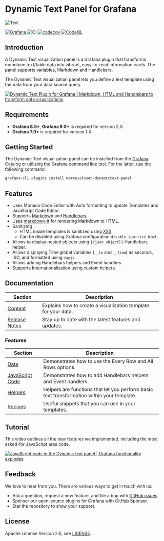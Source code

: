 # Dynamic Text Panel for Grafana

![Text](https://github.com/VolkovLabs/volkovlabs-dynamictext-panel/raw/main/src/img/screenshot.png)

[![Grafana](https://img.shields.io/badge/Grafana-9.3.6-orange)](https://www.grafana.com)
![CI](https://github.com/volkovlabs/volkovlabs-dynamictext-panel/workflows/CI/badge.svg)
[![codecov](https://codecov.io/gh/VolkovLabs/volkovlabs-dynamictext-panel/branch/main/graph/badge.svg?token=0m6f0ktUar)](https://codecov.io/gh/VolkovLabs/volkovlabs-dynamictext-panel)
[![CodeQL](https://github.com/VolkovLabs/volkovlabs-dynamictext-panel/actions/workflows/codeql-analysis.yml/badge.svg)](https://github.com/VolkovLabs/volkovlabs-dynamictext-panel/actions/workflows/codeql-analysis.yml)

## Introduction

A Dynamic Text visualization panel is a Grafana plugin that transforms monotone text/table data into vibrant, easy-to-read information cards. The panel supports variables, Markdown and Handlebars.

The Dynamic Text visualization panel lets you define a text template using the data from your data source query.

[![Dynamic Text Plugin for Grafana | Markdown, HTML and Handlebars to transform data visualizations](https://raw.githubusercontent.com/volkovlabs/volkovlabs-dynamictext-panel/main/img/video.png)](https://youtu.be/MpNZ4Yl-p0U)

## Requirements

- **Grafana 8.5+**, **Grafana 9.0+** is required for version 2.X.
- **Grafana 7.0+** is required for version 1.X.

## Getting Started

The Dynamic Text visualization panel can be installed from the [Grafana Catalog](https://grafana.com/grafana/plugins/marcusolsson-dynamictext-panel/) or utilizing the Grafana command line tool. For the latter, use the following command:

```bash
grafana-cli plugins install marcusolsson-dynamictext-panel
```

## Features

- Uses Monaco Code Editor with Auto formatting to update Templates and JavaScript Code Editor.
- Supports [Markdown](https://commonmark.org/help/) and [Handlebars](https://handlebarsjs.com/guide/expressions.html#basic-usage).
- Uses [markdown-it](https://github.com/markdown-it/markdown-it) for rendering Markdown to HTML.
- Sanitizing
  - HTML inside templates is sanitized using [XSS](https://jsxss.com/en/index.html).
  - Can be disabled using Grafana configuration `disable_sanitize_html`.
- Allows to display nested objects using `{{json object}}` Handlebars helper.
- Allows displaying Time global variables (`__to` and `__from`) as seconds, ISO, and formatted using `dayjs`.
- Allows adding Handlebars helpers and Event handlers.
- Supports Internationalization using custom helpers.

## Documentation

| Section                  | Description                                                    |
| ------------------------ | -------------------------------------------------------------- |
| [Content](https://volkovlabs.io/plugins/volkovlabs-dynamictext-panel/content)       | Explains how to create a visualization template for your data. |
| [Release Notes](https://volkovlabs.io/plugins/volkovlabs-dynamictext-panel/release) | Stay up to date with the latest features and updates.          |

### Features

| Section                 | Description                                                                                |
| ----------------------- | ------------------------------------------------------------------------------------------ |
| [Data](https://volkovlabs.io/plugins/volkovlabs-dynamictext-panel/data)            | Demonstrates how to use the Every Row and All Rows options.                                |
| [JavaScript Code](https://volkovlabs.io/plugins/volkovlabs-dynamictext-panel/code) | Demonstrates how to add Handlebars helpers and Event handlers.                             |
| [Helpers](https://volkovlabs.io/plugins/volkovlabs-dynamictext-panel/helpers)      | Helpers are functions that let you perform basic text transformation within your template. |
| [Recipes](https://volkovlabs.io/plugins/volkovlabs-dynamictext-panel/recipes)      | Useful snippets that you can use in your templates.                                        |

## Tutorial

This video outlines all the new features we implemented, including the most asked-for JavaScript area code.

[![JavaScript code in the Dynamic text panel | Grafana functionality explodes](https://raw.githubusercontent.com/volkovlabs/volkovlabs-dynamictext-panel/main/img/javascript.png)](https://youtu.be/lJqk5Gobec4)

## Feedback

We love to hear from you. There are various ways to get in touch with us:

- Ask a question, request a new feature, and file a bug with [GitHub issues](https://github.com/volkovlabs/volkovlabs-dynamictext-panel/issues/new/choose).
- Sponsor our open-source plugins for Grafana with [GitHub Sponsor](https://github.com/sponsors/VolkovLabs).
- Star the repository to show your support.

## License

Apache License Version 2.0, see [LICENSE](https://github.com/volkovlabs/volkovlabs-dynamictext-panel/blob/main/LICENSE).
